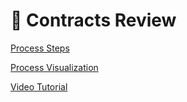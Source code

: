 # __📄 Contracts Review__

[Process Steps](./process-steps.md)

[Process Visualization](./process-visualization.md)

[Video Tutorial](./video-tutorial.md)